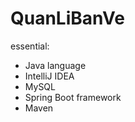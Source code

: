 # QuanLiBanVe
essential:
  + Java language
  + IntelliJ IDEA
  + MySQL
  + Spring Boot framework
  + Maven
